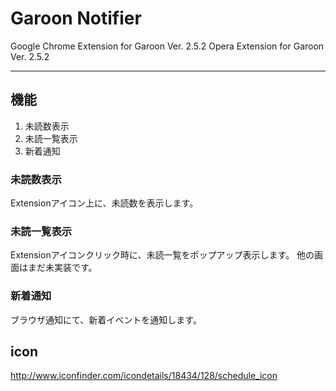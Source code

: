 # Garoon Notifier
Google Chrome Extension for Garoon Ver. 2.5.2
Opera Extension for Garoon Ver. 2.5.2

---

## 機能
1. 未読数表示
2. 未読一覧表示
3. 新着通知

### 未読数表示
Extensionアイコン上に、未読数を表示します。

### 未読一覧表示
Extensionアイコンクリック時に、未読一覧をポップアップ表示します。
他の画面はまだ未実装です。

### 新着通知
ブラウザ通知にて、新着イベントを通知します。

## icon
http://www.iconfinder.com/icondetails/18434/128/schedule_icon
